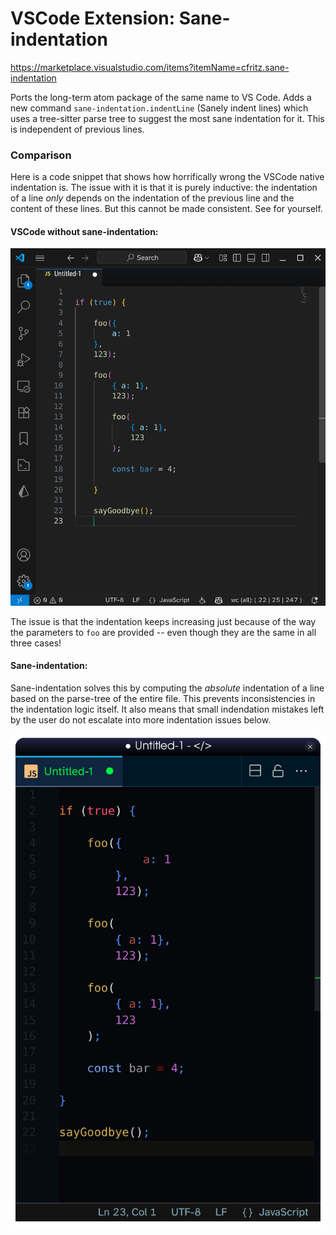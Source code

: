 # VSCode Extension: Sane-indentation

https://marketplace.visualstudio.com/items?itemName=cfritz.sane-indentation

Ports the long-term atom package of the same name to VS Code. Adds a new command `sane-indentation.indentLine` (Sanely indent lines) which uses a tree-sitter parse tree to suggest the most sane indentation for it. This is independent of previous lines.

### Comparison

Here is a code snippet that shows how horrifically wrong the VSCode native indentation is. The issue with it is that it is purely inductive: the indentation of a line *only* depends on the indentation of the previous line and the content of these lines. But this cannot be made consistent. See for yourself.

#### VSCode without sane-indentation:
![without sane-indention](vscode-insanity.png)

The issue is that the indentation keeps increasing just because of the way the parameters to `foo` are provided -- even though they are the same in all three cases!

#### Sane-indentation:


Sane-indentation solves this by computing the *absolute* indentation of a line based on the parse-tree of the entire file. This prevents inconsistencies in the indentation logic itself. It also means that small indendation mistakes left by the user do not escalate into more indentation issues below.

![with sane-indention](sanity.png)
